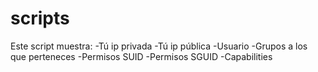 # scripts
Este script muestra:
-Tú ip privada
-Tú ip pública
-Usuario
-Grupos a los que perteneces
-Permisos SUID
-Permisos SGUID
-Capabilities
